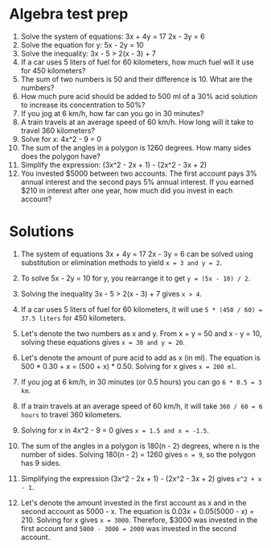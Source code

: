 # Algebra test prep


1. Solve the system of equations:
   3x + 4y = 17
   2x - 3y = 6
2. Solve the equation for y: 5x - 2y = 10
3. Solve the inequality: 3x - 5 > 2(x - 3) + 7
4. If a car uses 5 liters of fuel for 60 kilometers, how much fuel will it use for 450 kilometers?
5. The sum of two numbers is 50 and their difference is 10. What are the numbers?
6. How much pure acid should be added to 500 ml of a 30% acid solution to increase its concentration to 50%?
7. If you jog at 6 km/h, how far can you go in 30 minutes?
8. A train travels at an average speed of 60 km/h. How long will it take to travel 360 kilometers?
9. Solve for x: 4x^2 - 9 = 0
10. The sum of the angles in a polygon is 1260 degrees. How many sides does the polygon have?
11. Simplify the expression: (3x^2 - 2x + 1) - (2x^2 - 3x + 2)
12. You invested $5000 between two accounts. The first account pays 3% annual interest and the second pays 5% annual interest. If you earned $210 in interest after one year, how much did you invest in each account?



# Solutions

1. The system of equations
   3x + 4y = 17
   2x - 3y = 6
   can be solved using substitution or elimination methods to yield `x = 3 and y = 2`.

2. To solve 5x - 2y = 10 for y, you rearrange it to get `y = (5x - 10) / 2`.

3. Solving the inequality 3x - 5 > 2(x - 3) + 7 gives `x > 4`.

4. If a car uses 5 liters of fuel for 60 kilometers, it will use `5 * (450 / 60) = 37.5 liters` for 450 kilometers.

5. Let's denote the two numbers as x and y. From x + y = 50 and x - y = 10, solving these equations gives `x = 30 and y = 20`.

6. Let's denote the amount of pure acid to add as x (in ml). The equation is 500 * 0.30 + x = (500 + x) * 0.50. Solving for x gives `x = 200 ml`.

7. If you jog at 6 km/h, in 30 minutes (or 0.5 hours) you can go `6 * 0.5 = 3 km`.

8. If a train travels at an average speed of 60 km/h, it will take `360 / 60 = 6 hours` to travel 360 kilometers.

9. Solving for x in 4x^2 - 9 = 0 gives `x = 1.5 and x = -1.5`.

10. The sum of the angles in a polygon is 180(n - 2) degrees, where n is the number of sides. Solving 180(n - 2) = 1260 gives `n = 9`, so the polygon has 9 sides.

11. Simplifying the expression (3x^2 - 2x + 1) - (2x^2 - 3x + 2) gives `x^2 + x - 1`.

12. Let's denote the amount invested in the first account as x and in the second account as 5000 - x. The equation is 0.03x + 0.05(5000 - x) = 210. Solving for x gives `x = 3000`. Therefore, $3000 was invested in the first account and `5000 - 3000 = 2000` was invested in the second account.
